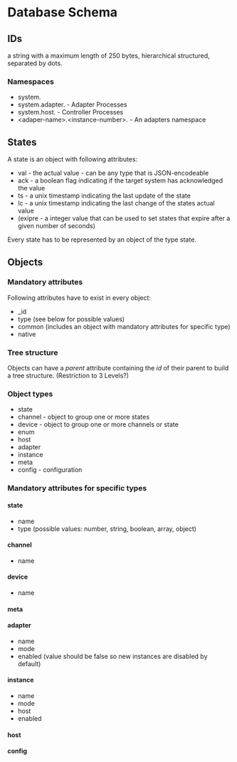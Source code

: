 # Database Schema

## IDs

a string with a maximum length of 250 bytes, hierarchical structured, separated by dots.


### Namespaces

* system.
* system.adapter.     - Adapter Processes
* system.host.        - Controller Processes
* &lt;adaper-name&gt;.&lt;instance-number&gt;. - An adapters namespace

## States

A state is an object with following attributes:

* val - the actual value - can be any type that is JSON-encodeable
* ack - a boolean flag indicating if the target system has acknowledged the value
* ts - a unix timestamp indicating the last update of the state
* lc - a unix timestamp indicating the last change of the states actual value
* (exipre - a integer value that can be used to set states that expire after a given number of seconds)

Every state has to be represented by an object of the type state.


## Objects

### Mandatory attributes

Following attributes have to exist in every object:

* _id
* type (see below for possible values)
* common (includes an object with mandatory attributes for specific type)
* native

### Tree structure

Objects can have a *parent* attribute containing the *id* of their parent to build a tree structure. (Restriction to 3 Levels?)

### Object types

* state
* channel - object to group one or more states
* device - object to group one or more channels or state
* enum
* host
* adapter
* instance
* meta
* config - configuration

### Mandatory attributes for specific types

#### state

* name
* type (possible values: number, string, boolean, array, object)

#### channel

* name

#### device

* name

#### meta

#### adapter

* name
* mode
* enabled (value should be false so new instances are disabled by default)

#### instance

* name
* mode
* host
* enabled

#### host

#### config